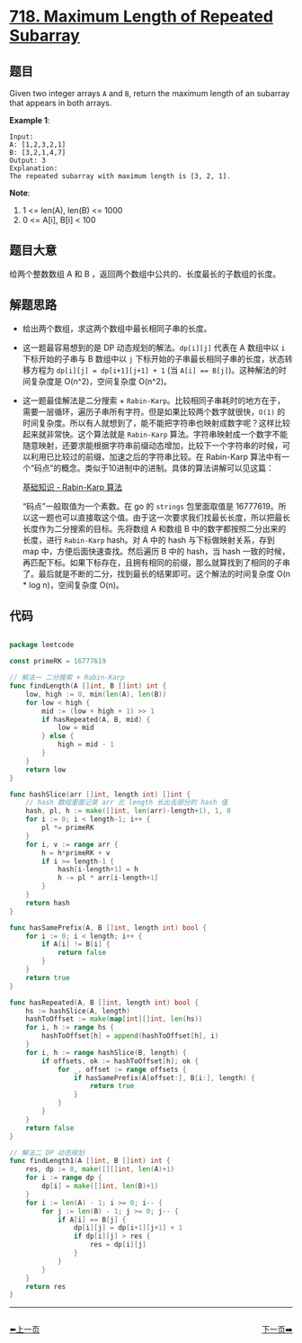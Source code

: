 # [718. Maximum Length of Repeated Subarray](https://leetcode.com/problems/maximum-length-of-repeated-subarray/)


## 题目

Given two integer arrays `A` and `B`, return the maximum length of an subarray that appears in both arrays.

**Example 1**:

    Input:
    A: [1,2,3,2,1]
    B: [3,2,1,4,7]
    Output: 3
    Explanation: 
    The repeated subarray with maximum length is [3, 2, 1].

**Note**:

1. 1 <= len(A), len(B) <= 1000
2. 0 <= A[i], B[i] < 100


## 题目大意

给两个整数数组 A 和 B ，返回两个数组中公共的、长度最长的子数组的长度。



## 解题思路

- 给出两个数组，求这两个数组中最长相同子串的长度。
- 这一题最容易想到的是 DP 动态规划的解法。`dp[i][j]` 代表在 A 数组中以 `i` 下标开始的子串与 B 数组中以 `j` 下标开始的子串最长相同子串的长度，状态转移方程为 `dp[i][j] = dp[i+1][j+1] + 1` (当 `A[i] == B[j]`)。这种解法的时间复杂度是 O(n^2)，空间复杂度 O(n^2)。
- 这一题最佳解法是二分搜索 + `Rabin-Karp`。比较相同子串耗时的地方在于，需要一层循环，遍历子串所有字符。但是如果比较两个数字就很快，`O(1)` 的时间复杂度。所以有人就想到了，能不能把字符串也映射成数字呢？这样比较起来就非常快。这个算法就是 `Rabin-Karp` 算法。字符串映射成一个数字不能随意映射，还要求能根据字符串前缀动态增加，比较下一个字符串的时候，可以利用已比较过的前缀，加速之后的字符串比较。在 Rabin-Karp 算法中有一个“码点”的概念。类似于10进制中的进制。具体的算法讲解可以见这篇：

    [基础知识 - Rabin-Karp 算法](https://www.cnblogs.com/golove/p/3234673.html)

    “码点”一般取值为一个素数。在 go 的 `strings` 包里面取值是 16777619。所以这一题也可以直接取这个值。由于这一次要求我们找最长长度，所以把最长长度作为二分搜索的目标。先将数组 A 和数组 B 中的数字都按照二分出来的长度，进行 `Rabin-Karp` hash。对 A 中的 hash 与下标做映射关系，存到 map 中，方便后面快速查找。然后遍历 B 中的 hash，当 hash 一致的时候，再匹配下标。如果下标存在，且拥有相同的前缀，那么就算找到了相同的子串了。最后就是不断的二分，找到最长的结果即可。这个解法的时间复杂度 O(n * log n)，空间复杂度 O(n)。

## 代码

```go

package leetcode

const primeRK = 16777619

// 解法一 二分搜索 + Rabin-Karp
func findLength(A []int, B []int) int {
	low, high := 0, min(len(A), len(B))
	for low < high {
		mid := (low + high + 1) >> 1
		if hasRepeated(A, B, mid) {
			low = mid
		} else {
			high = mid - 1
		}
	}
	return low
}

func hashSlice(arr []int, length int) []int {
	// hash 数组里面记录 arr 比 length 长出去部分的 hash 值
	hash, pl, h := make([]int, len(arr)-length+1), 1, 0
	for i := 0; i < length-1; i++ {
		pl *= primeRK
	}
	for i, v := range arr {
		h = h*primeRK + v
		if i >= length-1 {
			hash[i-length+1] = h
			h -= pl * arr[i-length+1]
		}
	}
	return hash
}

func hasSamePrefix(A, B []int, length int) bool {
	for i := 0; i < length; i++ {
		if A[i] != B[i] {
			return false
		}
	}
	return true
}

func hasRepeated(A, B []int, length int) bool {
	hs := hashSlice(A, length)
	hashToOffset := make(map[int][]int, len(hs))
	for i, h := range hs {
		hashToOffset[h] = append(hashToOffset[h], i)
	}
	for i, h := range hashSlice(B, length) {
		if offsets, ok := hashToOffset[h]; ok {
			for _, offset := range offsets {
				if hasSamePrefix(A[offset:], B[i:], length) {
					return true
				}
			}
		}
	}
	return false
}

// 解法二 DP 动态规划
func findLength1(A []int, B []int) int {
	res, dp := 0, make([][]int, len(A)+1)
	for i := range dp {
		dp[i] = make([]int, len(B)+1)
	}
	for i := len(A) - 1; i >= 0; i-- {
		for j := len(B) - 1; j >= 0; j-- {
			if A[i] == B[j] {
				dp[i][j] = dp[i+1][j+1] + 1
				if dp[i][j] > res {
					res = dp[i][j]
				}
			}
		}
	}
	return res
}

```
----------------------------------------------
<div style="display: flex;justify-content: space-between;align-items: center;">
<p><a href="https://books.halfrost.com/leetcode/ChapterFour/0717.1-bit-and-2-bit-Characters/">⬅️上一页</a></p>
<p><a href="https://books.halfrost.com/leetcode/ChapterFour/0719.Find-K-th-Smallest-Pair-Distance/">下一页➡️</a></p>
</div>
